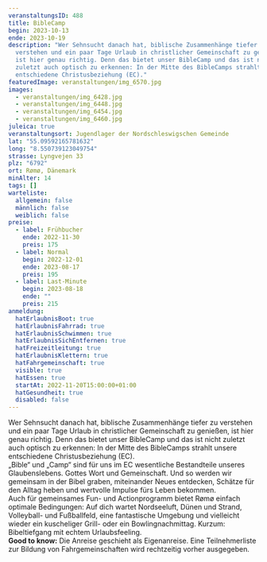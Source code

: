 ```yaml
---
veranstaltungsID: 488
title: BibleCamp
begin: 2023-10-13
ende: 2023-10-19
description: "Wer Sehnsucht danach hat, biblische Zusammenhänge tiefer zu
  verstehen und ein paar Tage Urlaub in christlicher Gemeinschaft zu genießen,
  ist hier genau richtig. Denn das bietet unser BibleCamp und das ist nicht
  zuletzt auch optisch zu erkennen: In der Mitte des BibleCamps strahlt unsere
  entschiedene Christusbeziehung (EC)."
featuredImage: veranstaltungen/img_6570.jpg
images:
  - veranstaltungen/img_6428.jpg
  - veranstaltungen/img_6448.jpg
  - veranstaltungen/img_6454.jpg
  - veranstaltungen/img_6460.jpg
juleica: true
veranstaltungsort: Jugendlager der Nordschleswigschen Gemeinde
lat: "55.09592165781632"
long: "8.550739123049754"
strasse: Lyngvejen 33
plz: "6792"
ort: Rømø, Dänemark
minAlter: 14
tags: []
warteliste:
  allgemein: false
  männlich: false
  weiblich: false
preise:
  - label: Frühbucher
    ende: 2022-11-30
    preis: 175
  - label: Normal
    begin: 2022-12-01
    ende: 2023-08-17
    preis: 195
  - label: Last-Minute
    begin: 2023-08-18
    ende: ""
    preis: 215
anmeldung:
  hatErlaubnisBoot: true
  hatErlaubnisFahrrad: true
  hatErlaubnisSchwimmen: true
  hatErlaubnisSichEntfernen: true
  hatFreizeitleitung: true
  hatErlaubnisKlettern: true
  hatFahrgemeinschaft: true
  visible: true
  hatEssen: true
  startAt: 2022-11-20T15:00:00+01:00
  hatGesundheit: true
  disabled: false
---
```

Wer Sehnsucht danach hat, biblische Zusammenhänge tiefer zu verstehen und ein paar Tage Urlaub in christlicher Gemeinschaft zu genießen, ist hier genau richtig. Denn das bietet unser BibleCamp und das ist nicht zuletzt auch optisch zu erkennen: In der Mitte des BibleCamps strahlt unsere entschiedene Christusbeziehung (EC).\
„Bible“ und „Camp“ sind für uns im EC wesentliche Bestandteile unseres Glaubenslebens. Gottes Wort und Gemeinschaft. Und so werden wir gemeinsam in der Bibel graben, miteinander Neues entdecken, Schätze für den Alltag heben und wertvolle Impulse fürs Leben bekommen.\
Auch für gemeinsames Fun- und Actionprogramm bietet Rømø einfach optimale Bedingungen: Auf dich wartet Nordseeluft, Dünen und Strand, Volleyball- und Fußballfeld, eine fantastische Umgebung und vielleicht wieder ein kuscheliger Grill- oder ein Bowlingnachmittag. Kurzum: Bibeltiefgang mit echtem Urlaubsfeeling.\
**Good to know:** Die Anreise geschieht als Eigenanreise. Eine Teilnehmerliste zur Bildung von Fahrgemeinschaften wird rechtzeitig vorher ausgegeben.
